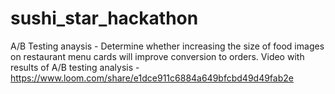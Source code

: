 # sushi_star_hackathon
A/B Testing anaysis - Determine whether increasing the size of food images on restaurant menu cards will improve conversion to orders.
Video with results of A/B testing analysis - https://www.loom.com/share/e1dce911c6884a649bfcbd49d49fab2e
